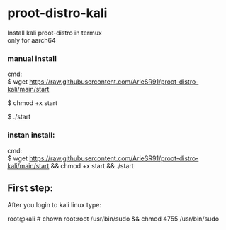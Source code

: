 # proot-distro-kali
Install kali proot-distro in termux\
only for aarch64
### manual install
cmd:\
$ wget https://raw.githubusercontent.com/ArieSR91/proot-distro-kali/main/start

$ chmod +x start

$ ./start



### instan install:
cmd:\
$ wget https://raw.githubusercontent.com/ArieSR91/proot-distro-kali/main/start && chmod +x start && ./start




## First step:

After you login to kali linux type:

root@kali # chown root:root /usr/bin/sudo && chmod 4755 /usr/bin/sudo
